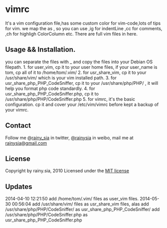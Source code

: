vimrc
=====

It's a vim configuration file,has some custom color for vim-code,lots of tips for vim.
we map the <Leader> as , 
    so you can use ,ig for indentLine  ,cc for comments, ,ch for highligh ColorColumn etc.
    There are full vim files in here.

Usage && Installation.
---------------------------------
you can separate the files with _  and copy the files into your Debian OS filepath.
        1.  for user_vim,   cp it to your user home files, if your user_name is tom, cp all of it to /home/tom/.vim/
        2.  for usr_share_vim, cp it to your /usr/share/vim/ which is your vim installed path.
        3.  for usr_share_php_PHP_CodeSniffer, cp it to your /usr/share/php/PHP/ , it will help you format php code standardly.
        4.  for usr_share_php_PHP_CodeSniffer.php, cp it to /usr/share/php/PHP/CodeSniffer.php
        5.  for vimrc, it's the basic configuration. cp it and cover your /etc/vim/vimrc before kept a backup of your vimrc.

Contact
---------------------------------
Follow me @[rainy_sia](https://twitter.com/rainy_sia) in twitter, [@rainysia](http://weibo.com/rainysia) in weibo, mail me at rainysia@gmail.com 

License
---------------------------------
Copyright by rainy.sia, 2010 Licensed under the [MIT license](http://www.opensource.org/licenses/mit-license.php)

Updates
---------------------------------
2014-04-10 12:21:50 add /home/tom/.vim/ files as user_vim files.
2014-05-30 00:56:04 add /usr/share/vim/ files as usr_share_vim files, alas 
                    add /usr/share/php/PHP/CodeSniffer/ as usr_share_php_PHP_CodeSniffer/
                    add /usr/share/php/PHP/CodeSniffer.php as usr_share_php_PHP_CodeSniffer.php